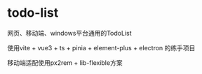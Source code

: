 # todo-list
网页、移动端、windows平台通用的TodoList

使用vite + vue3 + ts + pinia + element-plus + electron 的练手项目

移动端适配使用px2rem + lib-flexible方案
